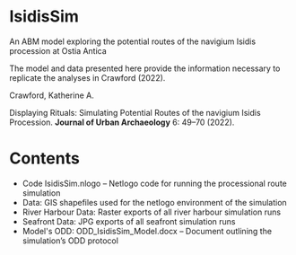 # IsidisSim
An ABM model exploring the potential routes of the navigium Isidis procession at Ostia Antica

The model and data presented here provide the information necessary to replicate the analyses in Crawford (2022). 

Crawford, Katherine A. 

Displaying Rituals: Simulating Potential Routes of the navigium Isidis Procession. **Journal of Urban Archaeology** 6: 49–70 (2022). 

# Contents
-	Code
IsidisSim.nlogo – Netlogo code for running the processional route simulation 
-	Data:
GIS shapefiles used for the netlogo environment of the simulation
-	River Harbour Data:
Raster exports of all river harbour simulation runs
- Seafront Data:
JPG exports of all seafront simulation runs
- Model's ODD:
ODD_IsidisSim_Model.docx – Document outlining the simulation’s ODD protocol

